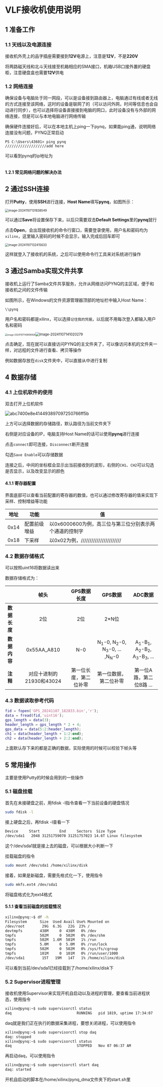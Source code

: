 # VLF接收机使用说明

## 1 准备工作

### 1.1 天线以及电源连接

接收机外壳上的品字插座需要接到**12V**电源上，注意是**12V**，不是**220V**

将两路磁天线和北斗天线接至机箱相应的SMA接口，机箱USB口接外置的硬盘柜，注意硬盘盒也需要**12V**供电

### 1.2 网络连接

确保设备与电脑处于同一网段，可以是设备接到路由器上，电脑通过有线或者无线的方式连接至该网络，这时的设备是联网了的（可以访问外网，时间等信息也会自动进行同步），也可以选择将设备直接接到电脑的网口，此时设备没有与外部的网络连接，但是可以与本地电脑进行网络传输

确保硬件连接好后，可以在本地主机上ping一下pynq，如果能ping通，说明网络连接没有问题，PYNQ正常启动

``` shell
PS C:\Users\43601> ping pynq
///////////////////add here
```

可以看到pynq的ip地址为

``` shell
```



#### 1.2.1 常见网络问题的解决办法





## 2 通过SSH连接

打开**Putty**，使用**SSH**进行连接，**Host Name**填写**pynq**，如图所示：

<img src="typora_img/image-20241107131838549.png" alt="image-20241107131838549" style="zoom:70%;" />

可以通过**Save**将设置保存下来，以后只需要双击**Default Settings**里的**pynq**就行

点击**Open**，会出现接收机的命令行窗口，需要登录使用，用户名和密码均为` xilinx `，这里输入密码的时候不会显示，输入完成后回车即可

<img src="typora_img/image-20241107132415633.png" alt="image-20241107132415633" style="zoom:70%;" />

这样就登入了接收机的系统，之后可以使用命令行工具来对系统进行操作



## 3 通过Samba实现文件共享

接收机上运行了Samba文件共享服务，允许从网络访问PYNQ的主区域，便于和接收机之间的文件传输

如图所示，在Windows的文件资源管理器顶部的地址栏中输入Host Name：

``` shell
\\pynq
```

用户名和密码都是xilinx，可以选择`记住我的凭据`，以后就不用每次登入都输入用户名和密码

<img src="typora_img/image-20241107140658926.png" alt="image-20241107140658926" style="zoom:50%;" /><img src="typora_img/image-20241107141020279.png" alt="image-20241107141020279" style="zoom:80%;" />

点击确定，现在就可以直接访问PYNQ的主文件夹了，可以像访问本机的文件夹一样，对远程的文件进行查看、拷贝等操作

例如数据存放在`disk`文件夹中，可以直接从中进行复制







## 4 数据存储

### 4.1 上位机软件的使用

双击打开上位机软件

![abc7400e8e414493897097250766ff5b](typora_img/abc7400e8e414493897097250766ff5b.png)

上方可以选择数据的存储路径，默认路径为当前文件夹下

右侧是对应设备的IP，电脑支持Host Name的话可以使用**pynq**进行连接

点击`connect`即可连接，`Disconnect`断开连接

勾选`Save Enable`可以存储数据

连接之后，中间的坐标框会显示出当前接收到的波形，右侧的`CH1`、`CH2`可以勾选是否显示，以及改变显示的颜色

#### 4.1.1 寄存器配置

界面底部可以查看当前配置的寄存器的数值，也可以通过修改寄存器的值来实现下采样、控制增益等功能

| 地址 | 功能         | 值                                                      |
| ---- | ------------ | ------------------------------------------------------- |
| 0x14 | 配置前级增益 | 以0x6000600为例，高三位与第三位分别表示两个通道的控制字 |
| 0x18 | 下采样       | 以0x02为例，///////////////////////                     |





### 4.2 数据存储格式

可以按照uint16将数据读出来

数据存储格式为：

|              |           帧头           |      GPS数据长度       |                           GPS数据                            |                           ADC数据                            |
| ------------ | :----------------------: | :--------------------: | :----------------------------------------------------------: | :----------------------------------------------------------: |
| **数据长度** |           2位            |          2位           |                            2*N位                             |                                                              |
| **数据内容** |       0x55AA_A810        |          N-0           | N<sub>1</sub>-0, N<sub>2</sub>-0, N<sub>3</sub>-0, ... ,N<sub>N</sub>-0 | A<sub>1</sub>-B<sub>1</sub>, A<sub>2</sub>-B<sub>2</sub>, A<sub>3</sub>-B<sub>3</sub>, ... |
| **注释**     | 对应十进制的21930和43024 | 第一位长度，第二位补零 |                    第一位数据，第二位补零                    |                   第一位A路，第二位B路 ...                   |

### 4.3 数据读取参考代码

``` matlab
fid = fopen('GPS_20241107_182833.bin','r');
data = fread(fid,'uint16');
gps_length = data(3);
header_length = gps_length * 2 + 4;
gps_data = data(5:2:header_length);
ch1 = data(header_length + 1:2:end);
ch2 = data(header_length + 2:2:end);
```

上面默认存下来的都是正确的数据，实际使用的时候可以校验下帧头等



## 5 常用操作

主要是使用Putty的时候会用到的一些操作

### 5.1 磁盘挂载

首先在未接硬盘之前，用fdisk -l指令查看一下当前设备的硬盘情况

``` bash
sudo fdisk -l
```

接上硬盘之后，再fdisk -l查看一下

``` bash
Device     Start         End     Sectors  Size Type
/dev/sda1   2048 31251759070 31251757023 14.6T Linux filesystem
```

这个/dev/sda1就是接上去的磁盘，可以根据大小判断一下

挂载磁盘的指令

``` bash
sudo mount /dev/sda1 /home/xilinx/disk
```





接着，如果是新磁盘，需要先格式化一下，使用指令

``` bash
sudo mkfs.ext4 /dev/sda1
```

将磁盘格式化为ext4格式



#### 5.1.1 查看当前磁盘的挂载情况

``` bash
xilinx@pynq:~$ df -h
Filesystem      Size  Used Avail Use% Mounted on
/dev/root        29G  6.3G   22G  23% /
devtmpfs        438M     0  438M   0% /dev
tmpfs           502M     0  502M   0% /dev/shm
tmpfs           502M  1.6M  501M   1% /run
tmpfs           5.0M     0  5.0M   0% /run/lock
tmpfs           502M     0  502M   0% /sys/fs/cgroup
tmpfs           101M     0  101M   0% /run/user/1000
/dev/sda1        15T   19M   14T   1% /home/xilinx/disk
```

可以看到当前/dev/sda1已经挂载到了/home/xilinx/disk下



### 5.2 Supervisor进程管理

接收机使用Supervisor来实现开机自启动以及进程的管理，要查看当前进程状态，使用指令

``` bash
xilinx@pynq:~$ sudo supervisorctl status
daq                              RUNNING   pid 1819, uptime 17:34:07
```

daq就是我们正在执行的数据采集进程，要想关闭进程，可以使用指令

``` bash
xilinx@pynq:~$ sudo supervisorctl stop daq
daq: stopped
xilinx@pynq:~$ sudo supervisorctl status
daq                              STOPPED   Nov 07 06:37 AM
```

再启动daq，可以使用指令

``` bash
xilinx@pynq:~$ sudo supervisorctl start daq
daq: started
```

开机自启动的脚本在/home/xilinx/pynq_dma文件夹下的start.sh里

